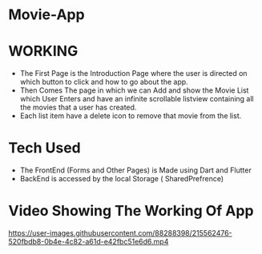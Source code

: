 # Movie-App

# WORKING
* The First Page is the Introduction Page  where the user is directed on which button to click and how to go about the app.
* Then Comes The page in which we can Add and show the Movie List which User Enters and have an infinite scrollable listview containing all the movies that a user has created.
* Each list item  have a delete icon to remove that movie from the list.

# Tech Used
* The FrontEnd (Forms and Other Pages) is Made using Dart and Flutter
* BackEnd is accessed by the local Storage ( SharedPrefrence)

# Video Showing The Working Of App

https://user-images.githubusercontent.com/88288398/215562476-520fbdb8-0b4e-4c82-a61d-e42fbc51e6d6.mp4

